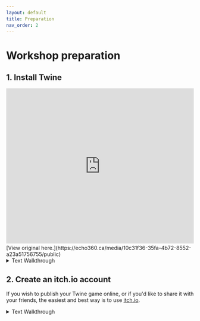 ```yaml
---
layout: default
title: Preparation
nav_order: 2
---
```

<!-- 
(OPTIONAL) This will be the page going over any installation or registration requirements.
Add, edit, or remove any content below for the workshop in question. 
-->

# Workshop preparation 

<!-- 
Seperate preparation into account creation, file downloads, and software downloads.
However, you can format this as you wish.
An example is provided below.
-->
## 1. Install Twine

<iframe height="416" width="100%" allowfullscreen frameborder=0 src="https://echo360.ca/media/10c31f36-35fa-4b72-8552-a23a51756755/public"></iframe>
[View original here.](https://echo360.ca/media/10c31f36-35fa-4b72-8552-a23a51756755/public)

<details markdown="1">
<summary>Text Walkthrough</summary>
- Navigate to <https://twinery.org/>.
- Select `Download desktop app`. The desktop app of Twine has some additional features that aren't available in the browser version.
<img src="assets/img/prep1.png">
- Go to the latest release and download Twine for your operating system.
<img src="assets/img/prep2.png">
- Follow the instructions in the installation wizard.
</details>

## 2. Create an itch.io account

If you wish to publish your Twine game online, or if you'd like to share it with your friends, the easiest and best way is to use [itch.io](https://itch.io).

<details markdown="1">
<summary>Text Walkthrough</summary>
- Navigate to [itch.io](https://itch.io).
- Click on the `Register` button at the top right of the page.
<img src="assets/img/prep3.png">
- After registering, sign in to your account.
</details>
